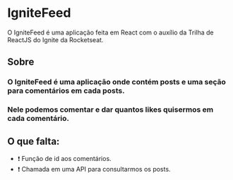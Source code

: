 # IgniteFeed
O IgniteFeed é uma aplicação feita em React com o auxílio da Trilha de ReactJS do Ignite da Rocketseat.

## Sobre
### O IgniteFeed é uma aplicação onde contém posts e uma seção para comentários em cada posts.
### Nele podemos comentar e dar quantos likes quisermos em cada comentário.

## O que falta:
- ❗ Função de id aos comentários.
- ❗ Chamada em uma API para consultarmos os posts.

